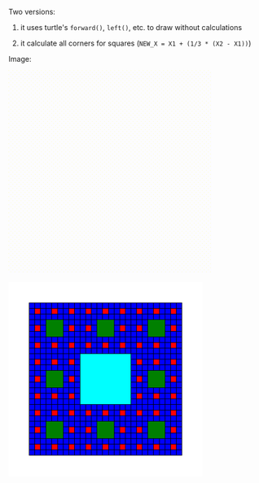 
Two versions:

1. it uses turtle's `forward()`, `left()`, etc. to draw without calculations

2. it calculate all corners for squares (`NEW_X = X1 + (1/3 * (X2 - X1))`)

Image: 

![#1](version-1-forward-left/images/result-animation.gif?raw=true) 

![#1](version-2-x-y/images/turtle-sierpinski.png?raw=true) 
